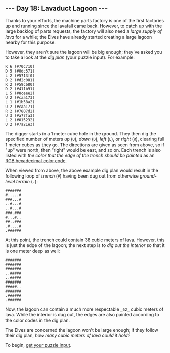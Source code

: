 ## --- Day 18: Lavaduct Lagoon ---

Thanks to your efforts, the machine parts factory is one of the first factories
up and running since the lavafall came back. However, to catch up with the large
backlog of parts requests, the factory will also need a  _large supply of lava_
for a while; the Elves have already started creating a large lagoon nearby for
this purpose.

However, they aren't sure the lagoon will be big enough; they've asked you to
take a look at the  _dig plan_  (your puzzle input). For example:

```
R 6 (#70c710)
D 5 (#0dc571)
L 2 (#5713f0)
D 2 (#d2c081)
R 2 (#59c680)
D 2 (#411b91)
L 5 (#8ceee2)
U 2 (#caa173)
L 1 (#1b58a2)
U 2 (#caa171)
R 2 (#7807d2)
U 3 (#a77fa3)
L 2 (#015232)
U 2 (#7a21e3)
```

The digger starts in a 1 meter cube hole in the ground. They then dig the
specified number of meters  _up_  (`U`),  _down_  (`D`),  _left_  (`L`), or
_right_  (`R`), clearing full 1 meter cubes as they go. The directions are given
as seen from above, so if "up" were north, then "right" would be east, and so
on. Each trench is also listed with  _the color that the edge of the trench
should be painted_  as
an  [RGB hexadecimal color code](https://en.wikipedia.org/wiki/RGB_color_model#Numeric_representations).

When viewed from above, the above example dig plan would result in the following
loop of  _trench_  (`#`) having been dug out from otherwise  _ground-level
terrain_  (`.`):

```
#######
#.....#
###...#
..#...#
..#...#
###.###
#...#..
##..###
.#....#
.######
```

At this point, the trench could contain 38 cubic meters of lava. However, this
is just the edge of the lagoon; the next step is to  _dig out the interior_  so
that it is one meter deep as well:

```
#######
#######
#######
..#####
..#####
#######
#####..
#######
.######
.######
```

Now, the lagoon can contain a much more respectable  `_62_`  cubic meters of
lava. While the interior is dug out, the edges are also painted according to the
color codes in the dig plan.

The Elves are concerned the lagoon won't be large enough; if they follow their
dig plan,  _how many cubic meters of lava could it hold?_

To begin,  [get your puzzle input](https://adventofcode.com/2023/day/18/input).